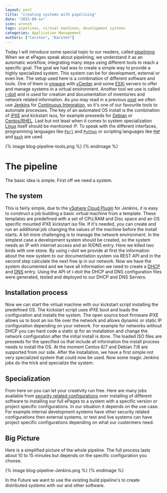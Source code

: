 ```yaml
---
layout: post
title: "creating systems with pipelining"
date: "2015-09-xx"
icon: wrench
tags: pipelines, virtual mashines, development systems
categories: Application Management
authors: ["Carsten", "Karsten"]
---
```


Today I will introduce some special topic to our readers, called [pipelining](https://en.wikipedia.org/wiki/Pipeline_(software)). When we at ePages speak about pipelining, we understand it as an automatic workflow, integrating many steps using different tools to reach a specific goal. The goal we had was to create a simple way to provide a highly specialized system. This system can be for development, external or even live.
The setup used here is a combination of different software and tools. One of them is [vmware](http://www.vmware.com/) with [vCenter](https://www.vmware.com/products/vcenter-server) and some [ESXi](https://www.vmware.com/products/vsphere/features/esxi-hypervisor) servers to offer and manage systems in a virtual environment.
Another tool we use is called [i-doit](http://www.i-doit.org/) and is used for creation and documentation of inventories and network related information.
As you may read in a previous [post](https://developer.epages.com/blog/2015/06/25/infrastructure-as-code.html) we often use [Jenkins](https://jenkins-ci.org/) for [Continuous Integration](http://www.martinfowler.com/articles/continuousIntegration.html), so it's one of our favourite tools to automate processes.
The key of an automated OS install is the combination of [iPXE](http://ipxe.org/) and kickstart isos, for example preseeds for [Debian](https://wiki.debian.org/DebianInstaller/Preseed) or [Centos/RHEL](http://www.centos.org/docs/4/html/rhel-sag-en-4/s1-kickstart2-file.html).
Last but not least when it comes to system specialization [Linux](https://www.linux.com/) itself should be mentioned :P.
To speak with the different interfaces, programming languages like [`Perl`](https://www.perl.org/) and [`Python`](https://www.python.org/) or scripting languages like [`PHP`](https://secure.php.net/) and [`bash`](http://www.gnu.org/software/bash/) are used.

{% image blog-pipeline-tools.png %} {% endimage %}

# The pipeline

The basic idea is simple. First off we need a system.

## The system

This is fairly simple, due to the [vSphere Cloud Plugin](https://wiki.jenkins-ci.org/display/JENKINS/vSphere+Cloud+Plugin) for Jenkins, it is easy to construct a job building a basic virtual machine from a template.
These templates are predefined with a set of CPU,RAM and Disc space and an OS specific mounted iPXE kickstart iso file. If it's needed, you can create and run an additional job changing the values of the machine before the install starts.
A bit more challenging is to manage the network environment. In the simplest case a development system should be created, so the system needs an IP with internet access and an R/DNS entry.
Here we killed two birds with one stone. By using i-doit we provide at first the information about the new system to our documentation system via REST API and in the second step calculate the next free ip in our network.
Now we have the system documented and we have all information we need to create a [DHCP](https://en.wikipedia.org/wiki/Dynamic_Host_Configuration_Protocol) and [DNS](https://en.wikipedia.org/wiki/Domain_Name_System) entry. Using the API of i-doit the DHCP and DNS configuration files were generated, tested and deployed to our DHCP and DNS Servers.

## Installation process

Now we can start the virtual machine with our kickstart script installing the predefined OS. The kickstart script uses iPXE boot and loads the configuration and installs the system.
The open source boot firmware iPXE allows us to boot an iso file over the network and allows dynamic or static IP configuration depending on your network. For example for networks without DHCP you can hard code a static ip for an installation and change the network configuration after the initial install is done. The loaded ISO files are preseeds for the specified os that include all information the install process needs to install the OS.
At the moment Centos 6/7 and Debian 7/8 are supported from our side. After the installation, we have a first simple not very specialized system that could now be used. Now some magic Jenkins jobs do the trick and specialize the system.

## Specialization

From here on you can let your creativity run free. Here are many jobs available from [security related configurations](https://www.linode.com/docs/security/securing-your-server) over installing of different software to installing our full ePages to a system with a specific version or project specific configurations.
In our situation it depends on the use case. For example internal development systems have other security related configurations then external systems, or
test and live systems can have project specific configurations depending on what our custermers need.

## Big Picture

Here is a simplified picture of the whole pipeline. The full process lasts about 10 to 15 minutes but depends on the specific configuration you choose.

{% image blog-pipeline-Jenkins.png %} {% endimage %}

In the Future we want to use the existing build pipeline's to create distributed systems with our and other software.


